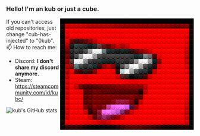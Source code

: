 
### Hello! I'm an kub or just a cube. 

<img src="./legofy2.png" width="359" height="300" align="right"/>

If you can't access old repositories, just change "cub-has-injected" to "0kub".
📫 How to reach me:
- Discord: **I don't share my discord anymore.**
- Steam: https://steamcommunity.com/id/kubc/

![kub's GitHub stats](https://github-readme-stats.vercel.app/api?username=0kub&show_icons=true&theme=synthwave)
